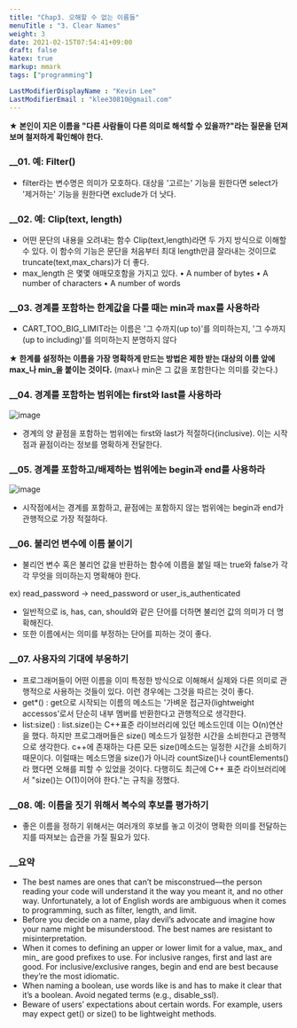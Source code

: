 ```yaml
---
title: "Chap3. 오해할 수 없는 이름들"
menuTitle : "3. Clear Names"
weight: 3
date: 2021-02-15T07:54:41+09:00
draft: false
katex: true
markup: mmark
tags: ["programming"]

LastModifierDisplayName : "Kevin Lee"
LastModifierEmail : "klee30810@gmail.com"
---
```


**★ 본인이 지은 이름을 "다른 사람들이 다른 의미로 해석할 수 있을까?"라는 질문을 던져보며 철저하게 확인해야 한다.**

### __01. 예: Filter()

- filter라는 변수명은 의미가 모호하다. 대상을 '고르는' 기능을 원한다면 select가 '제거하는' 기능을 원한다면 exclude가 더 낫다.

### __02. 예: Clip(text, length)

- 어떤 문단의 내용을 오려내는 함수 Clip(text,length)라면 두 가지 방식으로 이해할 수 있다. 이 함수의 기능은 문단을 처음부터 최대 length만큼 잘라내는 것이므로 truncate(text,max_chars)가 더 좋다.
- max_length 은 몇몇 애매모호함을 가지고 있다.
  • A number of bytes
  • A number of characters
  • A number of words

### __03. 경계를 포함하는 한계값을 다룰 때는 min과 max를 사용하라

- CART_TOO_BIG_LIMIT라는 이름은 '그 수까지(up to)'를 의미하는지, '그 수까지(up to including)'를 의미하는지 분명하지 않다

**★ 한계를 설정하는 이름을 가장 명확하게 만드는 방법은 제한 받는 대상의 이름 앞에 max_나 min_을 붙이는 것이다.** (max나 min은 그 값을 포함한다는 의미를 갖는다.)

### __04. 경계를 포함하는 범위에는 first와 last를 사용하라

![image](/images/compu/readable_code/chap3/Untitled.png)

- 경계의 양 끝점을 포함하는 범위에는 first와 last가 적절하다(inclusive). 이는 시작점과 끝점이라는 정보를 명확하게 전달한다.

### __05. 경계를 포함하고/배제하는 범위에는 begin과 end를 사용하라

![image](/images/compu/readable_code/chap3/untitled1.png)

- 시작점에서는 경계를 포함하고, 끝점에는 포함하지 않는 범위에는 begin과 end가 관행적으로 가장 적절하다.

### __06. 불리언 변수에 이름 붙이기

- 불리언 변수 혹은 불리언 값을 반환하는 함수에 이름을 붙일 때는 true와 false가 각각 무엇을 의미하는지 명확해야 한다.

ex) read_password → need_password or user_is_authenticated

- 일반적으로 is, has, can, should와 같은 단어를 더하면 불리언 값의 의미가 더 명확해진다.
- 또한 이름에서는 의미를 부정하는 단어를 피하는 것이 좋다.

### __07. 사용자의 기대에 부응하기

- 프로그래머들이 어떤 이름을 이미 특정한 방식으로 이해해서 실제와 다른 의미로 관행적으로 사용하는 것들이 있다. 이런 경우에는 그것을 따르는 것이 좋다.
- get*() : get으로 시작되는 이름의 메소드는 '가벼운 접근자(lightweight accessos'로서 단순히 내부 멤버를 반환한다고 관행적으로 생각한다.
- list:size() : list.size()는 C++표준 라이브러리에 있던 메소드인데 이는 O(n)연산을 했다. 하지만 프로그래머들은 size() 메소드가 일정한 시간을 소비한다고 관행적으로 생각한다. c++에 존재하는 다른 모든 size()메소드는 일정한 시간을 소비하기 때문이다. 이럴때는 메소드명을 size()가 아니라 countSize()나 countElements()라 했다면 오해를 피할 수 있었을 것이다. 다행히도 최근에 C++ 표준 라이브러리에서 "size()는 O(1)이어야 한다."는 규칙을 정했다.

### __08. 예: 이름을 짓기 위해서 복수의 후보를 평가하기

- 좋은 이름을 정하기 위해서는 여러개의 후보를 놓고 이것이 명확한 의미를 전달하는지를 따져보는 습관을 가질 필요가 있다.

### __요약

- The best names are ones that can’t be misconstrued—the person reading your code will
  understand it the way you meant it, and no other way. Unfortunately, a lot of English words are ambiguous when it comes to programming, such as filter, length, and limit.
- Before you decide on a name, play devil’s advocate and imagine how your name might be misunderstood. The best names are resistant to misinterpretation.
- When it comes to defining an upper or lower limit for a value, max_ and min_ are good prefixes to use. For inclusive ranges, first and last are good. For inclusive/exclusive ranges, begin and end are best because they’re the most idiomatic.
- When naming a boolean, use words like is and has to make it clear that it’s a boolean. Avoid negated terms (e.g., disable_ssl).
- Beware of users’ expectations about certain words. For example, users may expect get() or
  size() to be lightweight methods.